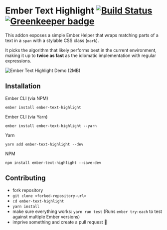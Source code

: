 # Ember Text Highlight [![Build Status](https://travis-ci.org/konradjurk/ember-text-highlight.svg?branch=master)](https://travis-ci.org/konradjurk/ember-text-highlight) [![Greenkeeper badge](https://badges.greenkeeper.io/konradjurk/ember-text-highlight.svg)](https://greenkeeper.io/)

This addon exposes a simple Ember.Helper that wraps matching parts of a text in a `span` with a stylable CSS class (`mark`).

It picks the algorithm that likely performs best in the current environment, making it up to **twice as fast** as the idiomatic implementation with regular expressions.

![Ember Text Highlight Demo (2MB)](https://github.com/konradjurk/ember-text-highlight/blob/master/demo-eber-text-highlight.gif "Ember Text Highlight Demo")

## Installation

Ember CLI (via NPM)

`ember install ember-text-highlight`

Ember CLI (via Yarn)

`ember install ember-text-highlight --yarn`

Yarn

`yarn add ember-text-highlight --dev`

NPM

`npm install ember-text-highlight --save-dev`


## Contributing

* fork repository
* `git clone <forked-repository-url>`
* `cd ember-text-highlight`
* `yarn install`
* make sure everything works: `yarn run test` (Runs `ember try:each` to test against multiple Ember versions)
* imprive something and create a pull request 🙌
